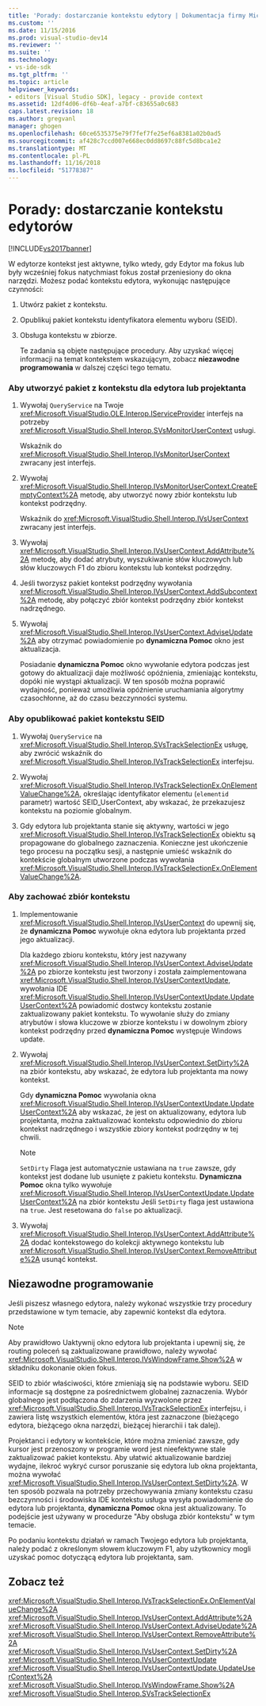 ```yaml
---
title: 'Porady: dostarczanie kontekstu edytory | Dokumentacja firmy Microsoft'
ms.custom: ''
ms.date: 11/15/2016
ms.prod: visual-studio-dev14
ms.reviewer: ''
ms.suite: ''
ms.technology:
- vs-ide-sdk
ms.tgt_pltfrm: ''
ms.topic: article
helpviewer_keywords:
- editors [Visual Studio SDK], legacy - provide context
ms.assetid: 12df4d06-df6b-4eaf-a7bf-c83655a0c683
caps.latest.revision: 18
ms.author: gregvanl
manager: ghogen
ms.openlocfilehash: 60ce6535375e79f7fef7fe25ef6a8381a02b0ad5
ms.sourcegitcommit: af428c7ccd007e668ec0dd8697c88fc5d8bca1e2
ms.translationtype: MT
ms.contentlocale: pl-PL
ms.lasthandoff: 11/16/2018
ms.locfileid: "51778387"
---
```

# <a name="how-to-provide-context-for-editors"></a>Porady: dostarczanie kontekstu edytorów
[!INCLUDE[vs2017banner](../includes/vs2017banner.md)]

W edytorze kontekst jest aktywne, tylko wtedy, gdy Edytor ma fokus lub były wcześniej fokus natychmiast fokus został przeniesiony do okna narzędzi. Możesz podać kontekstu edytora, wykonując następujące czynności:  
  
1. Utwórz pakiet z kontekstu.  
  
2. Opublikuj pakiet kontekstu identyfikatora elementu wyboru (SEID).  
  
3. Obsługa kontekstu w zbiorze.  
  
   Te zadania są objęte następujące procedury. Aby uzyskać więcej informacji na temat kontekstem wskazującym, zobacz **niezawodne programowania** w dalszej części tego tematu.  
  
### <a name="to-create-a-context-bag-for-an-editor-or-a-designer"></a>Aby utworzyć pakiet z kontekstu dla edytora lub projektanta  
  
1.  Wywołaj `QueryService` na Twoje <xref:Microsoft.VisualStudio.OLE.Interop.IServiceProvider> interfejs na potrzeby <xref:Microsoft.VisualStudio.Shell.Interop.SVsMonitorUserContext> usługi.  
  
     Wskaźnik do <xref:Microsoft.VisualStudio.Shell.Interop.IVsMonitorUserContext> zwracany jest interfejs.  
  
2.  Wywołaj <xref:Microsoft.VisualStudio.Shell.Interop.IVsMonitorUserContext.CreateEmptyContext%2A> metodę, aby utworzyć nowy zbiór kontekstu lub kontekst podrzędny.  
  
     Wskaźnik do <xref:Microsoft.VisualStudio.Shell.Interop.IVsUserContext> zwracany jest interfejs.  
  
3.  Wywołaj <xref:Microsoft.VisualStudio.Shell.Interop.IVsUserContext.AddAttribute%2A> metodę, aby dodać atrybuty, wyszukiwanie słów kluczowych lub słów kluczowych F1 do zbioru kontekstu lub kontekst podrzędny.  
  
4.  Jeśli tworzysz pakiet kontekst podrzędny wywołania <xref:Microsoft.VisualStudio.Shell.Interop.IVsUserContext.AddSubcontext%2A> metodę, aby połączyć zbiór kontekst podrzędny zbiór kontekst nadrzędnego.  
  
5.  Wywołaj <xref:Microsoft.VisualStudio.Shell.Interop.IVsUserContext.AdviseUpdate%2A> aby otrzymać powiadomienie po **dynamiczna Pomoc** okno jest aktualizacja.  
  
     Posiadanie **dynamiczna Pomoc** okno wywołanie edytora podczas jest gotowy do aktualizacji daje możliwość opóźnienia, zmieniając kontekstu, dopóki nie wystąpi aktualizacji. W ten sposób można poprawić wydajność, ponieważ umożliwia opóźnienie uruchamiania algorytmy czasochłonne, aż do czasu bezczynności systemu.  
  
### <a name="to-publish-the-context-bag-to-the-seid"></a>Aby opublikować pakiet kontekstu SEID  
  
1.  Wywołaj `QueryService` na <xref:Microsoft.VisualStudio.Shell.Interop.SVsTrackSelectionEx> usługę, aby zwrócić wskaźnik do <xref:Microsoft.VisualStudio.Shell.Interop.IVsTrackSelectionEx> interfejsu.  
  
2.  Wywołaj <xref:Microsoft.VisualStudio.Shell.Interop.IVsTrackSelectionEx.OnElementValueChange%2A>, określając identyfikator elementu (`elementid` parametr) wartość SEID_UserContext, aby wskazać, że przekazujesz kontekstu na poziomie globalnym.  
  
3.  Gdy edytora lub projektanta stanie się aktywny, wartości w jego <xref:Microsoft.VisualStudio.Shell.Interop.IVsTrackSelectionEx> obiektu są propagowane do globalnego zaznaczenia. Konieczne jest ukończenie tego procesu na początku sesji, a następnie umieść wskaźnik do kontekście globalnym utworzone podczas wywołania <xref:Microsoft.VisualStudio.Shell.Interop.IVsTrackSelectionEx.OnElementValueChange%2A>.  
  
### <a name="to-maintain-the-context-bag"></a>Aby zachować zbiór kontekstu  
  
1.  Implementowanie <xref:Microsoft.VisualStudio.Shell.Interop.IVsUserContext> do upewnij się, że **dynamiczna Pomoc** wywołuje okna edytora lub projektanta przed jego aktualizacji.  
  
     Dla każdego zbioru kontekstu, który jest nazywany <xref:Microsoft.VisualStudio.Shell.Interop.IVsUserContext.AdviseUpdate%2A> po zbiorze kontekstu jest tworzony i została zaimplementowana <xref:Microsoft.VisualStudio.Shell.Interop.IVsUserContextUpdate>, wywołania IDE <xref:Microsoft.VisualStudio.Shell.Interop.IVsUserContextUpdate.UpdateUserContext%2A> powiadomić dostwcy kontekstu zostanie zaktualizowany pakiet kontekstu. To wywołanie służy do zmiany atrybutów i słowa kluczowe w zbiorze kontekstu i w dowolnym zbiory kontekst podrzędny przed **dynamiczna Pomoc** występuje Windows update.  
  
2.  Wywołaj <xref:Microsoft.VisualStudio.Shell.Interop.IVsUserContext.SetDirty%2A> na zbiór kontekstu, aby wskazać, że edytora lub projektanta ma nowy kontekst.  
  
     Gdy **dynamiczna Pomoc** wywołania okna <xref:Microsoft.VisualStudio.Shell.Interop.IVsUserContextUpdate.UpdateUserContext%2A> aby wskazać, że jest on aktualizowany, edytora lub projektanta, można zaktualizować kontekstu odpowiednio do zbioru kontekst nadrzędnego i wszystkie zbiory kontekst podrzędny w tej chwili.  
  
    > [!NOTE]
    >  `SetDirty` Flaga jest automatycznie ustawiana na `true` zawsze, gdy kontekst jest dodane lub usunięte z pakietu kontekstu. **Dynamiczna Pomoc** okna tylko wywołuje <xref:Microsoft.VisualStudio.Shell.Interop.IVsUserContextUpdate.UpdateUserContext%2A> na zbiór kontekstu Jeśli `SetDirty` flaga jest ustawiona na `true`. Jest resetowana do `false` po aktualizacji.  
  
3.  Wywołaj <xref:Microsoft.VisualStudio.Shell.Interop.IVsUserContext.AddAttribute%2A> dodać kontekstowego do kolekcji aktywnego kontekstu lub <xref:Microsoft.VisualStudio.Shell.Interop.IVsUserContext.RemoveAttribute%2A> usunąć kontekst.  
  
## <a name="robust-programming"></a>Niezawodne programowanie  
 Jeśli piszesz własnego edytora, należy wykonać wszystkie trzy procedury przedstawione w tym temacie, aby zapewnić kontekst dla edytora.  
  
> [!NOTE]
>  Aby prawidłowo Uaktywnij okno edytora lub projektanta i upewnij się, że routing poleceń są zaktualizowane prawidłowo, należy wywołać <xref:Microsoft.VisualStudio.Shell.Interop.IVsWindowFrame.Show%2A> w składniku dokonanie okien fokus.  
  
 SEID to zbiór właściwości, które zmieniają się na podstawie wyboru. SEID informacje są dostępne za pośrednictwem globalnej zaznaczenia. Wybór globalnego jest podłączona do zdarzenia wyzwolone przez <xref:Microsoft.VisualStudio.Shell.Interop.IVsTrackSelectionEx> interfejsu, i zawiera listę wszystkich elementów, która jest zaznaczone (bieżącego edytora, bieżącego okna narzędzi, bieżącej hierarchii i tak dalej).  
  
 Projektanci i edytory w kontekście, które można zmieniać zawsze, gdy kursor jest przenoszony w programie word jest nieefektywne stale zaktualizować pakiet kontekstu. Aby ułatwić aktualizowanie bardziej wydajne, ilekroć wykryć cursor poruszanie się edytora lub okna projektanta, można wywołać <xref:Microsoft.VisualStudio.Shell.Interop.IVsUserContext.SetDirty%2A>. W ten sposób pozwala na potrzeby przechowywania zmiany kontekstu czasu bezczynności i środowiska IDE kontekstu usługa wysyła powiadomienie do edytora lub projektanta, **dynamiczna Pomoc** okna jest aktualizowany. To podejście jest używany w procedurze "Aby obsługa zbiór kontekstu" w tym temacie.  
  
 Po podaniu kontekstu działań w ramach Twojego edytora lub projektanta, należy podać z określonym słowem kluczowym F1, aby użytkownicy mogli uzyskać pomoc dotyczącą edytora lub projektanta, sam.  
  
## <a name="see-also"></a>Zobacz też  
 <xref:Microsoft.VisualStudio.Shell.Interop.IVsTrackSelectionEx.OnElementValueChange%2A>   
 <xref:Microsoft.VisualStudio.Shell.Interop.IVsUserContext.AddAttribute%2A>   
 <xref:Microsoft.VisualStudio.Shell.Interop.IVsUserContext.AdviseUpdate%2A>   
 <xref:Microsoft.VisualStudio.Shell.Interop.IVsUserContext.RemoveAttribute%2A>   
 <xref:Microsoft.VisualStudio.Shell.Interop.IVsUserContext.SetDirty%2A>   
 <xref:Microsoft.VisualStudio.Shell.Interop.IVsUserContextUpdate>   
 <xref:Microsoft.VisualStudio.Shell.Interop.IVsUserContextUpdate.UpdateUserContext%2A>   
 <xref:Microsoft.VisualStudio.Shell.Interop.IVsWindowFrame.Show%2A>   
 <xref:Microsoft.VisualStudio.Shell.Interop.SVsTrackSelectionEx>

